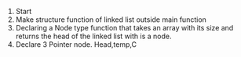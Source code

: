 1. Start
2. Make structure function of linked list outside main function
3. Declaring a Node type function that takes an array with its size and returns the head of the linked list with is a node.
4.  Declare 3 Pointer node. Head,temp,C